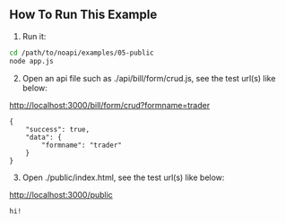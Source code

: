 
## How To Run This Example

1. Run it:
```sh
cd /path/to/noapi/examples/05-public
node app.js
```



2. Open an api file such as ./api/bill/form/crud.js, see the test url(s) like below:

[http://localhost:3000/bill/form/crud?formname=trader]()

```
{
	"success": true,
	"data": {
		"formname": "trader"
	}
}
```



3. Open ./public/index.html, see the test url(s) like below:

[http://localhost:3000/public]()

```
hi!
```
